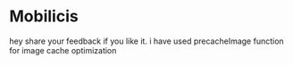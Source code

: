 # Mobilicis
hey share your feedback if you like it.
i have used precacheImage function for image cache optimization
 
